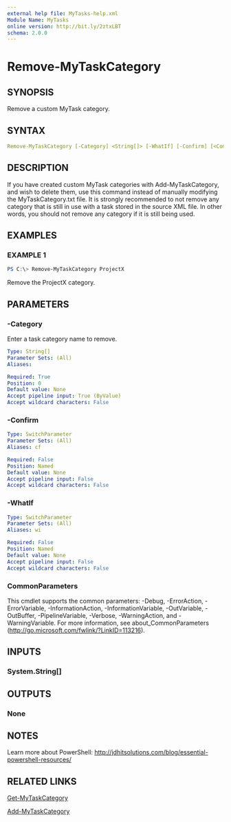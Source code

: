 ```yaml
---
external help file: MyTasks-help.xml
Module Name: MyTasks
online version: http://bit.ly/2ztxLBT
schema: 2.0.0
---
```


# Remove-MyTaskCategory

## SYNOPSIS

Remove a custom MyTask category.

## SYNTAX

```yaml
Remove-MyTaskCategory [-Category] <String[]> [-WhatIf] [-Confirm] [<CommonParameters>]
```

## DESCRIPTION

If you have created custom MyTask categories with Add-MyTaskCategory, and wish to delete them, use this command instead of manually modifying the MyTaskCategory.txt file. It is strongly recommended to not remove any category that is still in use with a task stored in the source XML file. In other words, you should not remove any category if it is still being used.

## EXAMPLES

### EXAMPLE 1

```powershell
PS C:\> Remove-MyTaskCategory ProjectX
```

Remove the ProjectX category.

## PARAMETERS

### -Category

Enter a task category name to remove.

```yaml
Type: String[]
Parameter Sets: (All)
Aliases:

Required: True
Position: 0
Default value: None
Accept pipeline input: True (ByValue)
Accept wildcard characters: False
```

### -Confirm

```yaml
Type: SwitchParameter
Parameter Sets: (All)
Aliases: cf

Required: False
Position: Named
Default value: None
Accept pipeline input: False
Accept wildcard characters: False
```

### -WhatIf

```yaml
Type: SwitchParameter
Parameter Sets: (All)
Aliases: wi

Required: False
Position: Named
Default value: None
Accept pipeline input: False
Accept wildcard characters: False
```

### CommonParameters

This cmdlet supports the common parameters: -Debug, -ErrorAction, -ErrorVariable, -InformationAction, -InformationVariable, -OutVariable, -OutBuffer, -PipelineVariable, -Verbose, -WarningAction, and -WarningVariable. For more information, see about_CommonParameters (http://go.microsoft.com/fwlink/?LinkID=113216).

## INPUTS

### System.String[]

## OUTPUTS

### None

## NOTES

Learn more about PowerShell: http://jdhitsolutions.com/blog/essential-powershell-resources/

## RELATED LINKS

[Get-MyTaskCategory](Get-MyTaskCategory.md)

[Add-MyTaskCategory](Add-MyTaskCategory.md)
